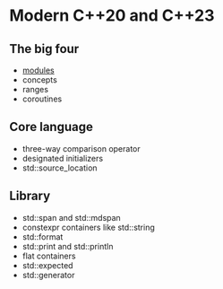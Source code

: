 # Modern C++20 and C++23

## The big four
- [modules](./modules.md)
- concepts
- ranges
- coroutines

## Core language
- three-way comparison operator
- designated initializers
- std::source_location

## Library
- std::span and std::mdspan
- constexpr containers like std::string
- std::format
- std::print and std::println
- flat containers
- std::expected
- std::generator

